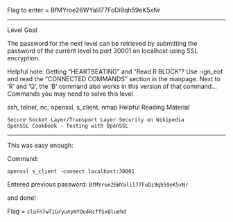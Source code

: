 Flag to enter = BfMYroe26WYalil77FoDi9qh59eK5xNr

* * * *

Level Goal

The password for the next level can be retrieved by submitting the password of the current level to port 30001 on localhost using SSL encryption.

Helpful note: Getting “HEARTBEATING” and “Read R BLOCK”? Use -ign_eof and read the “CONNECTED COMMANDS” section in the manpage. Next to ‘R’ and ‘Q’, the ‘B’ command also works in this version of that command…
Commands you may need to solve this level

ssh, telnet, nc, openssl, s_client, nmap
Helpful Reading Material

    Secure Socket Layer/Transport Layer Security on Wikipedia
    OpenSSL Cookbook - Testing with OpenSSL


* * * * 

This was easy enough: 

Command: 


`openssl s_client -connect localhost:30001`

Entered previous password: `BfMYroe26WYalil77FoDi9qh59eK5xNr` 

and done! 

Flag = `cluFn7wTiGryunymYOu4RcffSxQluehd`




